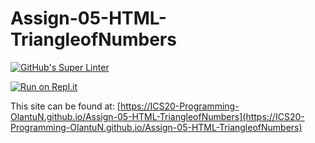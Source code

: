 # Assign-05-HTML-TriangleofNumbers
[![GitHub's Super Linter](https://github.com/ICS20-Programming-OlantuN/Assign-05-HTML-TriangleofNumbers/workflows/GitHub's%20Super%20Linter/badge.svg)](https://github.com/ICS20-Programming-OlantuN/Assign-05-HTML-TriangleofNumbers/actions)


[![Run on Repl.it](https://repl.it/badge/github/ICS20-Programming-OlantuN/Assign-05-HTML-TriangleofNumbers)](https://repl.it/github/ICS20-Programming-OlantuN/Assign-05-HTML-TriangleofNumbers)


This site can be found at: [https://ICS20-Programming-OlantuN.github.io/Assign-05-HTML-TriangleofNumbers](https://ICS20-Programming-OlantuN.github.io/Assign-05-HTML-TriangleofNumbers)
